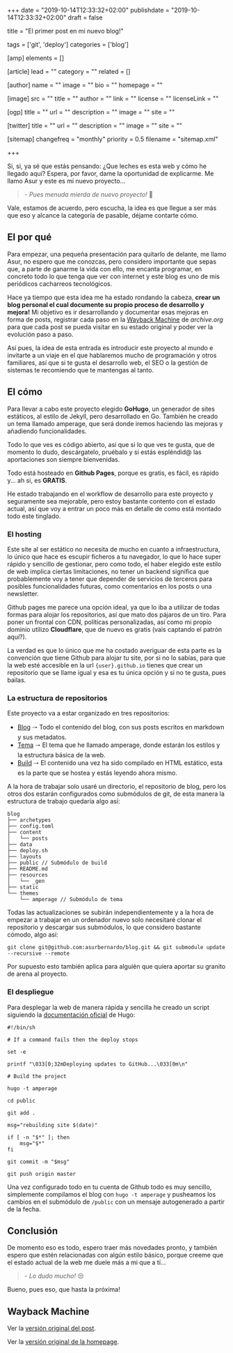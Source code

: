 +++
date = "2019-10-14T12:33:32+02:00"
publishdate = "2019-10-14T12:33:32+02:00"
draft = false

title = "El primer post en mi nuevo blog!"

tags = ['git', 'deploy']
categories = ['blog']

[amp]
    elements = []

[article]
    lead = ""
    category = ""
    related = []

[author]
    name = ""
    image = ""
    bio = ""
    homepage = ""

[image]
    src = ""
    title = ""
    author = ""
    link = ""
    license = ""
    licenseLink = ""

[ogp]
    title = ""
    url = ""
    description = ""
    image = ""
    site = ""

[twitter]
    title = ""
    url = ""
    description = ""
    image = ""
    site = ""

[sitemap]
  changefreq = "monthly"
  priority = 0.5
  filename = "sitemap.xml"

+++


Si, si, ya sé que estás pensando: ¿Que leches es esta web y cómo he llegado aquí? Espera, por favor, dame la oportunidad de explicarme. Me llamo Asur y este es mi nuevo proyecto...

<!--more-->

 > \- *Pues menuda mierda de nuevo proyecto!* 🤣

Vale, estamos de acuerdo, pero escucha, la idea es que llegue a ser más que eso y alcance la categoría de pasable, déjame contarte cómo.

## El por qué

Para empezar, una pequeña presentación para quitarlo de delante, me llamo Asur, no espero que me conozcas, pero considero importante que sepas que, a parte de ganarme la vida con ello, me encanta programar, en concreto todo lo que tenga que ver con internet y este blog es uno de mis periódicos cacharreos tecnológicos.

Hace ya tiempo que esta idea me ha estado rondando la cabeza, **crear un blog personal el cual documente su propio proceso de desarrollo y mejora!** Mi objetivo es ir desarrollando y documentar esas mejoras en forma de posts, registrar cada paso en la [Wayback Machine](http://web.archive.org/) de *archive.org* para que cada post se pueda visitar en su estado original y poder ver la evolución paso a paso.

Así pues, la idea de esta entrada es introducir este proyecto al mundo e invitarte a un viaje en el que hablaremos mucho de programación y otros familiares, así que si te gusta el desarrollo web, el SEO o la gestión de sistemas te recomiendo que te mantengas al tanto.

## El cómo

Para llevar a cabo este proyecto elegido **GoHugo**, un generador de sites estáticos, al estilo de Jekyll, pero desarrollado en Go. También he creado un tema llamado amperage, que será donde iremos haciendo las mejoras y añadiendo funcionalidades.

Todo lo que ves es código abierto, así que si lo que ves te gusta, que de momento lo dudo, descárgatelo, pruébalo y si estás espléndid@ las aportaciones son siempre bienvenidas.

Todo está hosteado en **Github Pages**, porque es gratis, es fácil, es rápido y... ah si, es **GRATIS**.

He estado trabajando en el workflow de desarrollo para este proyecto y seguramente sea mejorable, pero estoy bastante contento con el estado actual, así que voy a entrar un poco más en detalle de como está montado todo este tinglado.

### El hosting

Este site al ser estático no necesita de mucho en cuanto a infraestructura, lo único que hace es escupir ficheros a tu navegador, lo que lo hace super rápido y sencillo de gestionar, pero como todo, el haber elegido este estilo de web implica ciertas limitaciones, no tener un backend significa que probablemente voy a tener que depender de servicios de terceros para posibles funcionalidades futuras, como comentarios en los posts o una newsletter.

Github pages me parece una opción ideal, ya que lo iba a utilizar de todas formas para alojar los repositorios, así que mato dos pájaros de un tiro. Para poner un frontal con CDN, políticas personalizadas, así como mi propio dominio utilizo **Cloudflare**, que de nuevo es gratis (vais captando el patrón aquí?).

La verdad es que lo único que me ha costado averiguar de esta parte es la convención que tiene Github para alojar tu site, por si no lo sabías, para que la web esté accesible en la url `{user}.github.io` tienes que crear un repositorio que se llame igual y esa es tu única opción y si no te gusta, pues bailas. 

### La estructura de repositorios

Este proyecto va a estar organizado en tres repositorios:

  - [Blog](https://github.com/asurbernardo/blog) 🠒 Todo el contenido del blog, con sus posts escritos en markdown y sus metadatos.
  - [Tema](https://github.com/asurbernardo/amperage) 🠒 El tema que he llamado amperage, donde estarán los estilos y la estructura básica de la web.
  - [Build](https://github.com/asurbernardo/asurbernardo.github.io) 🠒 El contenido una vez ha sido compilado en HTML estático, esta es la parte que se hostea y estás leyendo ahora mismo.

A la hora de trabajar solo usaré un directorio, el repositorio de blog, pero los otros dos estarán configurados como submódulos de git, de esta manera la estructura de trabajo quedaría algo así:

```
blog
├── archetypes
├── config.toml
├── content
│   └── posts
├── data
├── deploy.sh
├── layouts
├── public // Submódulo de build
├── README.md
├── resources
│   └── _gen
├── static
└── themes
    └── amperage // Submódulo de tema
```

Todas las actualizaciones se subirán independientemente y a la hora de empezar a trabajar en un ordenador nuevo solo necesitaré clonar el repositorio y descargar sus submódulos, lo que considero bastante cómodo, algo así:

```
git clone git@github.com:asurbernardo/blog.git && git submodule update --recursive --remote
```

Por supuesto esto también aplica para alguién que quiera aportar su granito de arena al proyecto.

### El despliegue

Para desplegar la web de manera rápida y sencilla he creado un script siguiendo la [documentación oficial](https://gohugo.io/hosting-and-deployment/hosting-on-github/#put-it-into-a-script) de Hugo:

```
#!/bin/sh

# If a command fails then the deploy stops

set -e

printf "\033[0;32mDeploying updates to GitHub...\033[0m\n"

# Build the project

hugo -t amperage

cd public

git add .

msg="rebuilding site $(date)"

if [ -n "$*" ]; then
    msg="$*"
fi

git commit -m "$msg"

git push origin master
```

Una vez configurado todo en tu cuenta de Github todo es muy sencillo, simplemente compilamos el blog con `hugo -t amperage` y pusheamos los cambios en el submódulo de `/public` con un mensaje autogenerado a partir de la fecha.

## Conclusión

De momento eso es todo, espero traer más novedades pronto, y también espero que estén relacionadas con algún estilo básico, porque creeme que el estado actual de la web me duele más a mi que a tí...

 > \- *Lo dudo mucho!*  😒

Bueno, pues eso, que hasta la próxima!

## Wayback Machine

Ver la [versión original del post](http://web.archive.org/web/20191014123731/https://asurbernardo.com/posts/el-primer-post-en-mi-nuevo-blog/ "Versión original del post").

Ver la [versión original de la homepage](http://web.archive.org/web/20191014123830/https://asurbernardo.com/ "Versión original de la homepage").